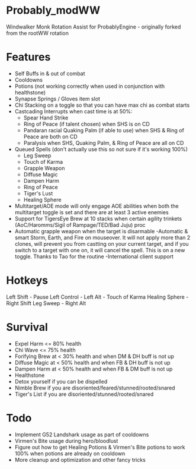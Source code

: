 Probably_modWW
====================
Windwalker Monk Rotation Assist for ProbablyEngine - originally forked from the rootWW rotation


Features
====================
- Self Buffs in & out of combat
- Cooldowns
- Potions (not working correctly when used in conjunction with healthstone)
- Synapse Springs / Gloves item slot
- Chi Stacking on a toggle so that you can have max chi as combat starts
- Castcading Interrupts when cast time is at 50%: 
  - Spear Hand Strike
  - Ring of Peace (if talent chosen) when SHS is on CD
  - Pandaran racial Quaking Palm (if able to use) when SHS & Ring of Peace are both on CD
  - Paralysis when SHS, Quaking Palm, & Ring of Peace are all on CD
- Queued Spells (don't actually use this so not sure if it's working 100%)
  - Leg Sweep
  - Touch of Karma
  - Grapple Weapon
  - Diffuse Magic
  - Dampen Harm
  - Ring of Peace
  - Tiger's Lust
  - Healing Sphere
- Multitarget/AOE mode will only engage AOE abilities when both the multitarget toggle is set and there are at least 3 active enemies
- Support for TigersEye Brew at 10 stacks when certain agility trinkets (AoC/Haromms/Sigil of Rampage/TED/Bad Juju) proc
- Automatic grapple weapon when the target is disarmable
-Automatic & smart Storm, Earth, and Fire on mouseover. It will not apply more than 2 clones, will prevent you from castting on your current target, and if you switch to a target with one on, it will cancel the spell. This is on a new toggle. Thanks to Tao for the routine
-International client support


Hotkeys
====================
Left Shift - Pause
Left Control - <OPEN>
Left Alt - Touch of Karma
Healing Sphere - Right Shift
Leg Sweep - Right Alt


Survival
====================
- Expel Harm <= 80% health
- Chi Wave <= 75% health
- Forifying Brew at < 30% health and when DM & DH buff is not up
- Diffuse Magic at < 50% health and when FB & DH buff is not up
- Dampen Harm at < 50% health and when FB & DM buff is not up
- Healthstone
- Detox yourself if you can be dispelled
- Nimble Brew if you are disoriented/feared/stunned/rooted/snared
- Tiger's List if you are disoriented/stunned/rooted/snared


Todo
====================
- Implement G52 Landshark usage as part of cooldowns
- Virmen's Bite usage during hero/bloodlust
- Figure out how to get Healing Potions & Virmen's Bite potions to work 100% when potions are already on cooldown
- More cleanup and optimization and other fancy tricks

